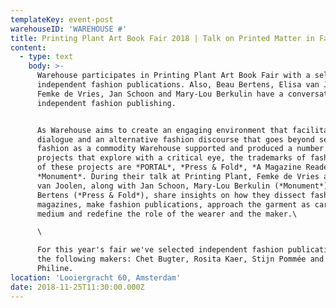 ```yaml
---
templateKey: event-post
warehouseID: 'WAREHOUSE #'
title: Printing Plant Art Book Fair 2018 | Talk on Printed Matter in Fashion
content:
  - type: text
    body: >-
      Warehouse participates in Printing Plant Art Book Fair with a selection of
      independent fashion publications. Also, Beau Bertens, Elisa van Joolen,
      Femke de Vries, Jan Schoon and Mary-Lou Berkulin have a conversation about
      independent fashion publishing.


      As Warehouse aims to create an engaging environment that facilitates
      dialogue and an alternative fashion discourse that goes beyond seeing
      fashion as a commodity Warehouse supported and produced a number of
      projects that explore with a critical eye, the trademarks of fashion. Some
      of these projects are *PORTAL*, *Press & Fold*, *A Magazine Reader* and
      *Monument*. During their talk at Printing Plant, Femke de Vries and Elisa
      van Joolen, along with Jan Schoon, Mary-Lou Berkulin (*Monument*) and Beau
      Bertens (*Press & Fold*), share insights on how they dissect fashion
      magazines, make fashion publications, approach the garment as carrier and
      medium and redefine the role of the wearer and the maker.\

      \

      For this year's fair we've selected independent fashion publications by
      the following makers: Chet Bugter, Rosita Kaer, Stijn Pommée and Zoe
      Philine.
location: 'Looiergracht 60, Amsterdam'
date: 2018-11-25T11:30:00.000Z
---
```


